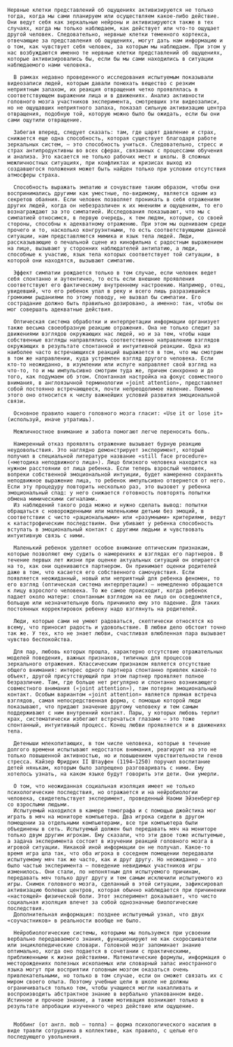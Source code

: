     Нервные клетки представлений об ощущениях активизируются не только тогда, когда мы сами планируем или осуществляем какое-либо действие. Они ведут себя как зеркальные нейроны и активизируются также в тех случаях, когда мы только наблюдаем, как действует или что-то ощущает другой человек. Следовательно, нервные клетки теменного кортекса, отвечающие за представления об ощущениях, могут дать нам информацию и о том, как чувствует себя человек, за которым мы наблюдаем. При этом у нас возбуждаются именно те нервные клетки представлений об ощущениях, которые активизировались бы, если бы мы сами находились в ситуации наблюдаемого нами человека.

      В рамках недавно проведенного исследования испытуемым показывали видеозаписи людей, которым давали понюхать вещество с резким неприятным запахом, их реакция отвращения четко проявлялась в соответствующем выражении лица и в движениях. Анализ активности головного мозга участников эксперимента, смотревших эти видеозаписи, но не ощущавших неприятного запаха, показал сильную активизацию центра отвращения, подобную той, которую можно было бы ожидать, если бы они сами ощутили отвращение.

      Забегая вперед, следует сказать: там, где царят давление и страх, снижается еще одна способность, которая существует благодаря работе зеркальных систем, — это способность учиться. Следовательно, стресс и страх антипродуктивны во всех сферах, связанных с процессами обучения и анализа. Это касается не только рабочих мест и школы. В сложных межличностных ситуациях, при конфликтах и кризисах выход из создавшегося положения может быть найден только при условии отсутствия атмосферы страха.

      Способность выражать эмпатию и сочувствие таким образом, чтобы они воспринимались другими как уместные, по-видимому, является одним из секретов обаяния. Если человек позволяет проникать в себя отражениям других людей, когда он небезразличен к их мнениям и ощущениям, то его вознаграждают за это симпатией. Исследования показывают, что мы с симпатией относимся, в первую очередь, к тем людям, которые, со своей стороны, способны к адекватному отражению. При этом мы оцениваем среди прочего и то, насколько конгруэнтными, то есть соответствующими данной ситуации, нам представляются мимика и язык тела людей. Люди, рассказывающие о печальной сцене из кинофильма с радостным выражением на лице, вызывают у сторонних наблюдателей антипатию, а люди, способные к участию, язык тела которых соответствует той ситуации, в которой они находятся, вызывают симпатию.

      Эффект симпатии рождается только в том случае, если человек ведет себя спонтанно и аутентично, то есть если внешние проявления соответствуют его фактическому внутреннему настроению. Например, отец, увидевший, что его ребенок упал в реку и всего лишь разразившийся громкими рыданиями по этому поводу, не вызвал бы симпатии. Его сострадание должно быть правильно дозировано, а именно: так, чтобы он мог совершать адекватные действия.

      Оптическая система обработки и интерпретации информации организует также весьма своеобразную реакцию отражения. Она не только следит за движениями взглядов окружающих нас людей, но и за тем, чтобы наши собственные взгляды направлялись соответственно направлению взглядов окружающих в результате спонтанной и интуитивной реакции. Одна из наиболее часто встречающихся реакций выражается в том, что мы смотрим в том же направлении, куда устремлен взгляд другого человека. Если кто-то неожиданно, в изумлении или испуге направляет свой взгляд на что-то, то и мы импульсивно смотрим туда же, причем синхронно и до того, как подумаем об этом. Спонтанная настройка на фокус совместного внимания, в англоязычной терминологии «joint attention», представляет собой постоянно встречающееся, почти непреодолимое явление. Помимо этого оно относится к числу важнейших условий развития эмоциональной связи.

      Основное правило нашего головного мозга гласит: «Use it or lose it» (используй, иначе утратишь).

      Межличностное внимание и забота помогают легче переносить боль.

      Намеренный отказ проявлять отражение вызывает бурную реакцию неудовольствия. Это наглядно демонстрирует эксперимент, который получил в специальной литературе название «still face procedure» («методика неподвижного лица»). Лицо близкого человека находится на нужном расстоянии от лица ребенка. Если теперь взрослый человек, вопреки собственной эмоциональной интуиции, будет намеренно сохранять неподвижное выражение лица, то ребенок импульсивно отвернется от него. Если эту процедуру повторить несколько раз, это вызовет у ребенка эмоциональный спад: у него снижается готовность повторять попытки обмена мимическими сигналами.
      Из наблюдений такого рода можно и нужно сделать вывод: попытки обращаться с новорожденными или маленькими детьми без эмоций, в соответствии с чисто «рациональными» или «разумными» критериями, ведут к катастрофическим последствиям. Они убивают у ребенка способность вступать в эмоциональный контакт с другими людьми и чувствовать интуитивную связь с ними.

      Маленький ребенок уделяет особое внимание оптическим признакам, которые позволяют ему судить о намерениях и взглядах его партнеров. В течение первых лет жизни при оценке актуальных ситуаций он опирается на то, как они оцениваются партнером. Он принимает оценки родителей даже в том, что касается его собственного самочувствия. Если появляется неожиданный, новый или неприятный для ребенка феномен, то его взгляд (оптическая система интерпретации) — немедленно обращается к лицу взрослого человека. То же самое происходит, когда ребенок падает около матери: спонтанным взглядом на ее лицо он осведомляется, большую или незначительную боль причинило ему это падение. Для таких постоянных корректировок ребенку надо взглянуть на родителей.

      Люди, которые сами не умеют радоваться, скептически относятся ко всему, что приносит радость и удовольствие. В любви дело обстоит точно так же. У тех, кто не знает любви, счастливая влюбленная пара вызывает чувство беспокойства.

      Для пар, любовь которых прошла, характерно отсутствие отражательных моделей поведения, важных признаков, типичных для процессов зеркального отражения. Классическим признаком является отсутствие общего внимания: интерес одного партнера спонтанно привлек какой-то объект, другой присутствующий при этом партнер проявляет полное безразличие. Там, где больше нет регулярно и спонтанно возникающего совместного внимания («joint attention»), там потерян эмоциональный контакт. Особым вариантом «joint attention» является прямая встреча взглядов, самая непосредственная форма, с помощью которой люди показывают, что придают значение другому человеку и тем самым поддерживают с ним внутренний контакт. Пары, у которых любовь терпит крах, систематически избегают встречаться глазами — это тоже спонтанный, интуитивный процесс. Конец любви проявляется и в движениях тела.

      Детеныши млекопитающих, в том числе человека, которые в течение долгого времени испытывают недостаток внимания, реагируют на это не только повышенной активностью, но и повышением чувствительности генов стресса. Кайзер Фридрих II Штауфен (1194–1250) поручил воспитание детей нянькам, которым было запрещено разговаривать с ними. Ему хотелось узнать, на каком языке будут говорить эти дети. Они умерли.

      О том, что неожиданная социальная изоляция имеет не только психологические последствия, но отражается и на нейробиологии человека, свидетельствует эксперимент, проведенный Наоми Эйзенбергер со взрослыми людьми.
      Испытуемый находился в камере томографа и с помощью джойстика мог играть в мяч на мониторе компьютера. Два игрока сидели в другом помещении за отдельными компьютерами, все три компьютера были объединены в сеть. Испытуемый должен был передавать мяч на мониторе только двум другим игрокам. Ему сказали, что эти двое тоже испытуемые, а задача эксперимента состоит в изучении реакций головного мозга в игровой ситуации. Никакой иной информации он не получал. Какое-то время игра шла так, что оба игрока в соседнем помещении передавали испытуемому мяч так же часто, как и друг другу. Но неожиданно — это было частью эксперимента — поведение невидимых участников игры изменилось. Они стали, по непонятным для испытуемого причинам, передавать мяч только друг другу и тем самым исключили испытуемого из игры. Снимок головного мозга, сделанный в этой ситуации, зафиксировал активизацию болевых центров, которая обычно наблюдается при причинении «настоящей» физической боли. Этот эксперимент доказывает, что чисто социальная изоляция влечет за собой однозначные биологические последствия.
      Дополнительная информация: позднее испытуемый узнал, что двух «соучастников» в реальности вообще не было.

      Нейробиологические системы, которыми мы пользуемся при усвоении вербально передаваемого знания, функционируют не как скоросшиватели или энциклопедические словари. Головной мозг запоминает знание оптимально, когда оно подается в сочетании с практическими, приближенными к жизни действиями. Математические формулы, информация о месторождениях полезных ископаемых или словарный запас иностранного языка могут при восприятии головным мозгом оказаться очень привлекательными, но только в том случае, если он сможет связать их с миром своего опыта. Поэтому учебные цели в школе не должны ограничиваться только тем, чтобы учащиеся могли накапливать и воспроизводить абстрактное знание в вербально упакованном виде. Истинное и прочное знание, а также мотивация возникают только в результате апробации изученного через действие или ощущение.


      Моббинг (от англ. mob — толпа) — форма психологического насилия в виде травли сотрудника в коллективе, как правило, с целью его последующего увольнения.
